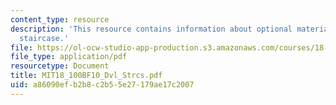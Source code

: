 ```yaml
---
content_type: resource
description: 'This resource contains information about optional material: Devil''s
  staircase.'
file: https://ol-ocw-studio-app-production.s3.amazonaws.com/courses/18-100b-analysis-i-fall-2010/a86090efb2b8c2b55e27179ae17c2007_MIT18_100BF10_Dvl_Strcs.pdf
file_type: application/pdf
resourcetype: Document
title: MIT18_100BF10_Dvl_Strcs.pdf
uid: a86090ef-b2b8-c2b5-5e27-179ae17c2007
---
```

